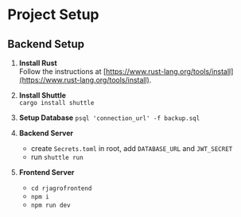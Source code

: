 # Project Setup

## Backend Setup

1. **Install Rust**  
   Follow the instructions at [https://www.rust-lang.org/tools/install](https://www.rust-lang.org/tools/install).

2. **Install Shuttle**  
   `cargo install shuttle`

3. **Setup Database**
   `psql 'connection_url' -f backup.sql`

5. **Backend Server**
   - create `Secrets.toml` in root, add `DATABASE_URL` and `JWT_SECRET`
   - run `shuttle run`

6. **Frontend Server**
   - `cd rjagrofrontend`
   - `npm i`
   - `npm run dev`
